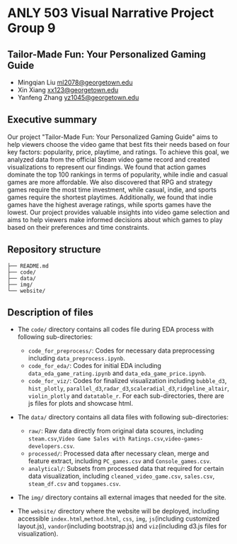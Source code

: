 # ANLY 503 Visual Narrative Project Group 9

## Tailor-Made Fun: Your Personalized Gaming Guide

* Mingqian Liu ml2078@georgetown.edu
* Xin Xiang xx123@georgetown.edu
* Yanfeng Zhang yz1045@georgetown.edu


## Executive summary

Our project "Tailor-Made Fun: Your Personalized Gaming Guide" aims to help viewers choose the video game that best fits their needs based on four key factors: popularity, price, playtime, and ratings. To achieve this goal, we analyzed data from the official Steam video game record and created visualizations to represent our findings. We found that action games dominate the top 100 rankings in terms of popularity, while indie and casual games are more affordable. We also discovered that RPG and strategy games require the most time investment, while casual, indie, and sports games require the shortest playtimes. Additionally, we found that indie games have the highest average ratings, while sports games have the lowest. Our project provides valuable insights into video game selection and aims to help viewers make informed decisions about which games to play based on their preferences and time constraints.


## Repository structure

```.
├── README.md
├── code/
├── data/
├── img/
└── website/
```
## Description of files


* The `code/` directory contains all codes file during EDA process with following sub-directories:
    * `code_for_preprocess/`: Codes for necessary data preprocessing including `data_preprocess.ipynb`.
    * `code_for_eda/`: Codes for initial EDA including `data_eda_game_rating.ipynb` and `data_eda_game_price.ipynb`.
    * `code_for_viz/`: Codes for finalized visualization including `bubble_d3`, `hist_plotly`, `parallel_d3`,`radar_d3`,`scaleradial_d3`,`ridgeline_altair`, `violin_plotly` and `datatable_r`. For each sub-directories, there are js files for plots and showcase html.


* The `data/` directory contains all data files with following sub-directories:
    * `raw/`: Raw data directly from original data scoures, including `steam.csv`,`Video Game Sales with Ratings.csv`,`video-games-developers.csv`.
    * `processed/`: Processed data after necessary clean, merge and feature extract, including  `PC_games.csv` and `Console_games.csv`.
    * `analytical/`: Subsets from processed data that required for certain data visualization, including `cleaned_video_game.csv`, `sales.csv`, `steam_df.csv` and `topgames.csv`.

* The `img/` directory contains all external images that needed for the site. 

* The `website/` directory where the website will be deployed, including accessible `index.html`,`method.html`, `css`, `img`, `js`(including customized layout.js), `vandor`(including bootstrap.js) and `viz`(including d3.js files for visualization).
